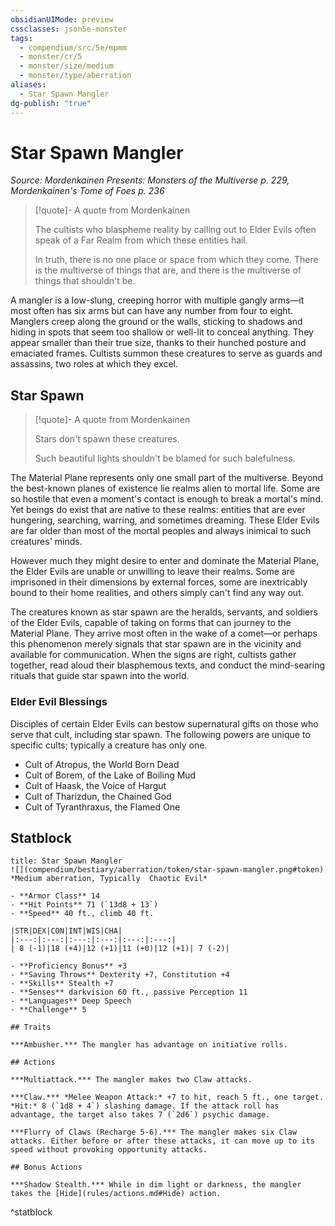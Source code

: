 ```yaml
---
obsidianUIMode: preview
cssclasses: json5e-monster
tags:
  - compendium/src/5e/mpmm
  - monster/cr/5
  - monster/size/medium
  - monster/type/aberration
aliases:
  - Star Spawn Mangler
dg-publish: "true"
---
```

# Star Spawn Mangler
*Source: Mordenkainen Presents: Monsters of the Multiverse p. 229, Mordenkainen's Tome of Foes p. 236*  

> [!quote]- A quote from Mordenkainen  
> 
> The cultists who blaspheme reality by calling out to Elder Evils often speak of a Far Realm from which these entities hail.
> 
> In truth, there is no one place or space from which they come. There is the multiverse of things that are, and there is the multiverse of things that shouldn't be.

A mangler is a low-slung, creeping horror with multiple gangly arms—it most often has six arms but can have any number from four to eight. Manglers creep along the ground or the walls, sticking to shadows and hiding in spots that seem too shallow or well-lit to conceal anything. They appear smaller than their true size, thanks to their hunched posture and emaciated frames. Cultists summon these creatures to serve as guards and assassins, two roles at which they excel.

## Star Spawn

> [!quote]- A quote from Mordenkainen  
> 
> Stars don't spawn these creatures.
> 
> Such beautiful lights shouldn't be blamed for such balefulness.

The Material Plane represents only one small part of the multiverse. Beyond the best-known planes of existence lie realms alien to mortal life. Some are so hostile that even a moment's contact is enough to break a mortal's mind. Yet beings do exist that are native to these realms: entities that are ever hungering, searching, warring, and sometimes dreaming. These Elder Evils are far older than most of the mortal peoples and always inimical to such creatures' minds.

However much they might desire to enter and dominate the Material Plane, the Elder Evils are unable or unwilling to leave their realms. Some are imprisoned in their dimensions by external forces, some are inextricably bound to their home realities, and others simply can't find any way out.

The creatures known as star spawn are the heralds, servants, and soldiers of the Elder Evils, capable of taking on forms that can journey to the Material Plane. They arrive most often in the wake of a comet—or perhaps this phenomenon merely signals that star spawn are in the vicinity and available for communication. When the signs are right, cultists gather together, read aloud their blasphemous texts, and conduct the mind-searing rituals that guide star spawn into the world.

### Elder Evil Blessings

Disciples of certain Elder Evils can bestow supernatural gifts on those who serve that cult, including star spawn. The following powers are unique to specific cults; typically a creature has only one.

- Cult of Atropus, the World Born Dead  
- Cult of Borem, of the Lake of Boiling Mud  
- Cult of Haask, the Voice of Hargut  
- Cult of Tharizdun, the Chained God  
- Cult of Tyranthraxus, the Flamed One  

## Statblock

```ad-statblock
title: Star Spawn Mangler
![](compendium/bestiary/aberration/token/star-spawn-mangler.png#token)
*Medium aberration, Typically  Chaotic Evil*

- **Armor Class** 14 
- **Hit Points** 71 (`13d8 + 13`)
- **Speed** 40 ft., climb 40 ft.

|STR|DEX|CON|INT|WIS|CHA|
|:---:|:---:|:---:|:---:|:---:|:---:|
| 8 (-1)|18 (+4)|12 (+1)|11 (+0)|12 (+1)| 7 (-2)|

- **Proficiency Bonus** +3
- **Saving Throws** Dexterity +7, Constitution +4
- **Skills** Stealth +7
- **Senses** darkvision 60 ft., passive Perception 11
- **Languages** Deep Speech
- **Challenge** 5

## Traits

***Ambusher.*** The mangler has advantage on initiative rolls.

## Actions

***Multiattack.*** The mangler makes two Claw attacks.

***Claw.*** *Melee Weapon Attack:* +7 to hit, reach 5 ft., one target. *Hit:* 8 (`1d8 + 4`) slashing damage. If the attack roll has advantage, the target also takes 7 (`2d6`) psychic damage.

***Flurry of Claws (Recharge 5-6).*** The mangler makes six Claw attacks. Either before or after these attacks, it can move up to its speed without provoking opportunity attacks.

## Bonus Actions

***Shadow Stealth.*** While in dim light or darkness, the mangler takes the [Hide](rules/actions.md#Hide) action.
```
^statblock